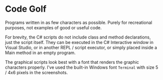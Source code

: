 # Code Golf

Programs written in as few characters as possible. Purely for recreational purposes, not examples of good or useful code.

For brevity, the C# scripts do not include class and method declarations, just the script itself. They can be executed in the C# Interactive window in Visual Studio, or in another REPL / script executor, or simply placed inside a Main method in an empty program.

The graphical scripts look best with a font that renders the graphic characters properly. I've used the built-in Windows font `Terminal` with size 5 / 4x6 pixels in the screenshots.